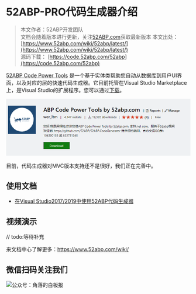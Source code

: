 # 52ABP-PRO代码生成器介绍

> 本文作者：52ABP开发团队 </br>
> 文档会随着版本进行更新，关注[52ABP.com](https://www.52abp.com)获取最新版本
> 本文出处：[https://www.52abp.com/wiki/52abp/latest/](https://www.52abp.com/wiki/52abp/latest/) </br>
> 源码下载： [https://code.52abp.com/52abp](https://code.52abp.com/52abp) </br>


[52ABP Code Power Tools](https://marketplace.visualstudio.com/items?itemName=werltm.52ABPCodeGenerator) 是一个基于实体类帮助您自动从数据库到用户UI界面，以及对应的层的快速代码生成器。它目前托管在Visual Studio Marketplace上，是Visual Studio的扩展程序。您可以通过[下载](https://marketplace.visualstudio.com/items?itemName=werltm.52ABPCodeGenerator)。

 ![52ABP Power Tools Intro](images/52ABP-Power-Tools-Intro.png)

 目前，代码生成器对MVC版本支持还不是很好，我们正在完善中。



## 使用文档

- [在Visual Studio2017/2019中使用52ABP代码生成器](Development-Guid-52ABP-Power.md)


## 视频演示

// todo:等待补充

 


 
来文档中心了解更多：https://www.52abp.com/wiki/ 

## 微信扫码关注我们

<div class="text-center ">

 <img src="https://www.52abp.com/imgs/money-QR/jiaoluo_wechat_QR.jpg" class="img-fluid text-center " alt="公众号：角落的白板报" style="
    height: 80;
    width: 250px;"/>
</div>






